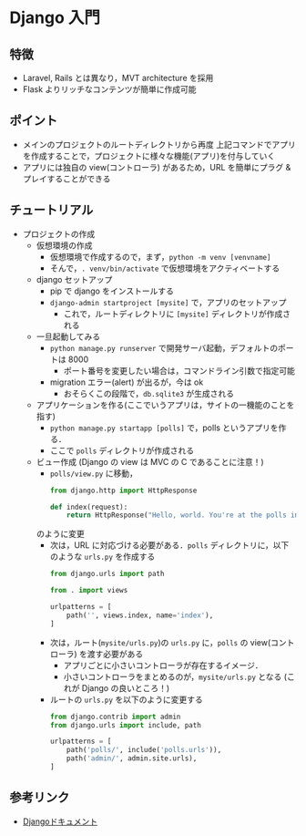 # Django 入門

## 特徴
- Laravel, Rails とは異なり，MVT architecture を採用
- Flask よりリッチなコンテンツが簡単に作成可能

## ポイント
- メインのプロジェクトのルートディレクトリから再度 上記コマンドでアプリを作成することで，プロジェクトに様々な機能(アプリ)を付与していく
- アプリには独自の view(コントローラ) があるため，URL を簡単にプラグ & プレイすることができる

## チュートリアル
- プロジェクトの作成
    - 仮想環境の作成
        - 仮想環境で作成するので，まず，`python -m venv [venvname]`
        - そんで，`. venv/bin/activate` で仮想環境をアクティベートする
    - django セットアップ
        - pip で django をインストールする
        - `django-admin startproject [mysite]` で，アプリのセットアップ
            - これで，ルートディレクトリに `[mysite]` ディレクトリが作成される
    - 一旦起動してみる
        - `python manage.py runserver` で開発サーバ起動，デフォルトのポートは 8000
            - ポート番号を変更したい場合は，コマンドライン引数で指定可能
        - migration エラー(alert) が出るが，今は ok
            - おそらくこの段階で，`db.sqlite3` が生成される
    - アプリケーションを作る(ここでいうアプリは，サイトの一機能のことを指す)
        - `python manage.py startapp [polls]` で，polls というアプリを作る．
        - ここで `polls` ディレクトリが作成される
    - ビュー作成 (Django の view は MVC の C であることに注意！)
        - `polls/view.py` に移動，
            ```python
            from django.http import HttpResponse

            def index(request):
                return HttpResponse("Hello, world. You're at the polls index.")
            ```
        のように変更
        - 次は，URL に対応づける必要がある．`polls` ディレクトリに，以下のような `urls.py` を作成する
            ```python
            from django.urls import path

            from . import views

            urlpatterns = [
                path('', views.index, name='index'),
            ]
            ```
        - 次は，ルート(`mysite/urls.py`)の `urls.py` に，`polls` の view(コントローラ) を渡す必要がある
            - アプリごとに小さいコントローラが存在するイメージ．
            - 小さいコントローラをまとめるのが，`mysite/urls.py` となる (これが Django の良いところ！)
        - ルートの `urls.py` を以下のように変更する
            ```python
            from django.contrib import admin
            from django.urls import include, path

            urlpatterns = [
                path('polls/', include('polls.urls')),
                path('admin/', admin.site.urls),
            ]
            ```


## 参考リンク
- [Djangoドキュメント](https://docs.djangoproject.com/ja/3.1/intro/tutorial01/)